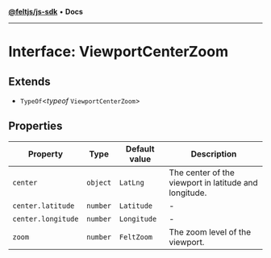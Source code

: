 [**@feltjs/js-sdk**](../../README.md) • **Docs**

***

# Interface: ViewportCenterZoom

## Extends

- `TypeOf`\<*typeof* `ViewportCenterZoom`\>

## Properties

| Property | Type | Default value | Description |
| ------ | ------ | ------ | ------ |
| `center` | `object` | `LatLng` | The center of the viewport in latitude and longitude. |
| `center.latitude` | `number` | `Latitude` | - |
| `center.longitude` | `number` | `Longitude` | - |
| `zoom` | `number` | `FeltZoom` | The zoom level of the viewport. |
